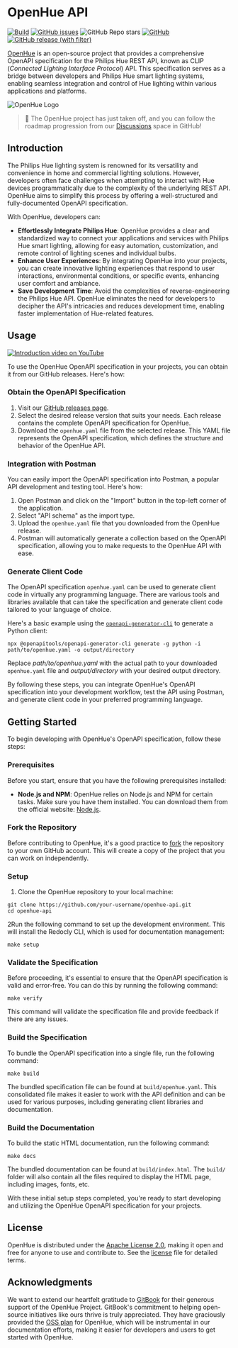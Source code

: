 # OpenHue API
[![Build](https://github.com/openhue/openhue-api/actions/workflows/build.yml/badge.svg)](https://github.com/openhue/openhue-api/actions/workflows/build.yml)
[![GitHub issues](https://img.shields.io/github/issues/openhue/openhue-api)](https://github.com/openhue/openhue-api/issues)
![GitHub Repo stars](https://img.shields.io/github/stars/openhue/openhue-api)
[![GitHub](https://img.shields.io/github/license/openhue/openhue-api)](https://github.com/openhue/openhue-api/blob/main/LICENSE)
[![GitHub release (with filter)](https://img.shields.io/github/v/release/openhue/openhue-api?logo=openapiinitiative&labelColor=white&color=grey)](https://github.com/openhue/openhue-api/releases/latest)

[OpenHue](https://openhue.io) is an open-source project that provides a comprehensive OpenAPI specification for the Philips Hue REST API, known as CLIP (_Connected Lighting Interface Protocol_) API.
This specification serves as a bridge between developers and Philips Hue smart lighting systems, enabling seamless integration
and control of Hue lighting within various applications and platforms.

![OpenHue Logo](docs/images/header.png)

> 🚀 The OpenHue project has just taken off, and you can follow the roadmap
> progression from our [Discussions](https://github.com/openhue/openhue-api/discussions/11) space in GitHub!

## Introduction
The Philips Hue lighting system is renowned for its versatility and convenience in home and commercial lighting solutions.
However, developers often face challenges when attempting to interact with Hue devices programmatically due to the complexity
of the underlying REST API. OpenHue aims to simplify this process by offering a well-structured and fully-documented OpenAPI specification.

With OpenHue, developers can:
- **Effortlessly Integrate Philips Hue**: OpenHue provides a clear and standardized way to connect your applications and services with Philips Hue smart lighting, allowing for easy automation, customization, and remote control of lighting scenes and individual bulbs.
- **Enhance User Experiences**: By integrating OpenHue into your projects, you can create innovative lighting experiences that respond to user interactions, environmental conditions, or specific events, enhancing user comfort and ambiance.
- **Save Development Time**: Avoid the complexities of reverse-engineering the Philips Hue API. OpenHue eliminates the need for developers to decipher the API's intricacies and reduces development time, enabling faster implementation of Hue-related features.

## Usage

[![Introduction video on YouTube](docs/images/youtube.png)](https://youtu.be/wMsKOpvBEp0)

To use the OpenHue OpenAPI specification in your projects, you can obtain it from our GitHub releases. Here's how:

### Obtain the OpenAPI Specification

1. Visit our [GitHub releases page](https://github.com/openhue/openhue-api/releases).
2. Select the desired release version that suits your needs. Each release contains the complete OpenAPI specification for OpenHue.
3. Download the `openhue.yaml` file from the selected release. This YAML file represents the OpenAPI specification, which defines the structure and behavior of the OpenHue API.

### Integration with Postman

You can easily import the OpenAPI specification into Postman, a popular API development and testing tool. Here's how:

1. Open Postman and click on the "Import" button in the top-left corner of the application.
2. Select "API schema" as the import type.
3. Upload the `openhue.yaml` file that you downloaded from the OpenHue release.
4. Postman will automatically generate a collection based on the OpenAPI specification, allowing you to make requests to the OpenHue API with ease.

### Generate Client Code

The OpenAPI specification `openhue.yaml` can be used to generate client code in virtually any programming language. There are various tools and libraries available that can take the specification and generate client code tailored to your language of choice.

Here's a basic example using the [`openapi-generator-cli`](https://github.com/OpenAPITools/openapi-generator-cli) to generate a Python client:

```shell
npx @openapitools/openapi-generator-cli generate -g python -i path/to/openhue.yaml -o output/directory
```
Replace _path/to/openhue.yaml_ with the actual path to your downloaded `openhue.yaml` file and _output/directory_ with your desired output directory.

By following these steps, you can integrate OpenHue's OpenAPI specification into your development workflow,
test the API using Postman, and generate client code in your preferred programming language.

## Getting Started

To begin developing with OpenHue's OpenAPI specification, follow these steps:

### Prerequisites
Before you start, ensure that you have the following prerequisites installed:

- **Node.js and NPM**: OpenHue relies on Node.js and NPM for certain tasks. Make sure you have them installed. You can download them from the official website: [Node.js](https://nodejs.org/).

### Fork the Repository
Before contributing to OpenHue, it's a good practice to [fork](https://github.com/openhue/open-hue/fork) the repository to your own GitHub account.
This will create a copy of the project that you can work on independently.

### Setup

1. Clone the OpenHue repository to your local machine:
```shell
git clone https://github.com/your-username/openhue-api.git
cd openhue-api
```
2Run the following command to set up the development environment. This will install the Redocly CLI, which is used for documentation management:
```shell
make setup
```

### Validate the Specification
Before proceeding, it's essential to ensure that the OpenAPI specification is valid and error-free. You can do this by running the following command:
```shell
make verify
```
This command will validate the specification file and provide feedback if there are any issues.

### Build the Specification
To bundle the OpenAPI specification into a single file, run the following command:
```shell
make build
```
The bundled specification file can be found at `build/openhue.yaml`. This consolidated file makes it easier to work with the API definition and can be used for various purposes, including generating client libraries and documentation.

### Build the Documentation
To build the static HTML documentation, run the following command:
```shell
make docs
```
The bundled documentation can be found at `build/index.html`.
The `build/` folder will also contain all the files required to display the HTML page, including images, fonts, etc.

With these initial setup steps completed, you're ready to start developing and utilizing the OpenHue OpenAPI specification for your projects.

## License

OpenHue is distributed under the [Apache License 2.0](http://www.apache.org/licenses/),
making it open and free for anyone to use and contribute to.
See the [license](./LICENSE) file for detailed terms.

## Acknowledgments

We want to extend our heartfelt gratitude to [GitBook](https://www.gitbook.com/) for their generous support of the OpenHue Project. GitBook's commitment to helping open-source initiatives like ours thrive is truly appreciated. They have graciously provided the [OSS plan](https://docs.gitbook.com/account-management/plans/apply-for-the-non-profit-open-source-plan) for OpenHue, which will be instrumental in our documentation efforts, making it easier for developers and users to get started with OpenHue.
